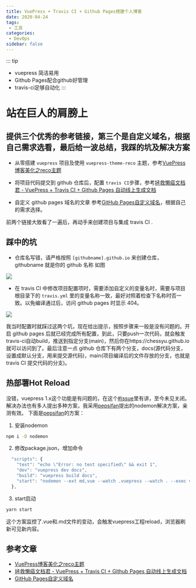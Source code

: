 ```yaml
---
title: VuePress + Travis CI + Github Pages搭建个人博客
date: 2020-04-24
tags:
 - 工具
categories:
 - DevOps
sidebar: false
---
```


::: tip
* vuepress 简洁易用
* Github Pages配合github好管理
* travis-ci足够自动化
:::


# 站在巨人的肩膀上
## 提供三个优秀的参考链接，第三个是自定义域名，根据自己需求选看，最后给一波总结，我踩的坑及解决方案

- 从零搭建 `vuepress` 项目及使用 `vuepress-theme-reco` 主题，参考[VuePress博客美化之reco主题](https://www.cnblogs.com/glassysky/p/13387739.html)

- 将项目代码提交到 github 仓库后，配置 `travis CI`步骤，参考[拯救懒癌文档君 - VuePress + Travis CI + Github Pages 自动线上生成文档](https://juejin.im/post/5d0715f6f265da1ba56b1e01)

- 自定义 github pages 域名的文章 参考[GitHub Pages自定义域名](https://juejin.im/post/6844903558106578957)，根据自己的需求选择。

前两个链接大致看了一遍后，再动手来创建项目与集成 travis CI .

## 踩中的坑
- 仓库名写错，请严格按照 `[githubname].github.io` 来创建仓库， githubname 就是你的 github 名称 如图

![](https://chessyu.github.io/help-B.png)

- 在 travis CI 中修改项目配置项时，需要添加自定义的变量名时，需要与项目根目录下的 `travis.yml` 里的变量名称一致，最好对照着检查下名称时否一致。以免编译通过后，访问 github pages 时显示 404。

![](https://chessyu.github.io/travis-ci.png)

我当时配置时就踩过这两个坑，现在给出提示，按照步骤来一般是没有问题的。开启 github pages 后就已经完成所有配置，到此，只要push一次代码，就会触发travis-ci自动build，推送到指定分支(main)，然后你在https://chessyu.github.io就可以访问到了。最后注意一点 github 仓库下有两个分支，docs(源代码分支，设置成默认分支，用来提交源代码)，main(项目编译后的文件存放的分支，也就是 travis CI 提交代码的分支)。


## 热部署Hot Reload
没错，vuepress 1.x这个功能是有问题的，在这个[#issue](https://github.com/vuejs/vuepress/issues/1283)里有讲，至今未见关闭。
解决办法也有多人提出多种方案，我采用[pepsifan](https://github.com/pepsifan)提出的nodemon解决方案，亲测有效。
下面是[pepsifan](https://github.com/pepsifan)的方案：
1. 安装nodemon
``` sh
npm i -D nodemon
```
2. 修改package.json，增加命令
``` javascript
  "scripts": {
    "test": "echo \"Error: no test specified\" && exit 1",
    "dev": "vuepress dev docs",
    "build": "vuepress build docs",
    "start": "nodemon --ext md,vue --watch .vuepress --watch . --exec vuepress dev docs" # 新增的启动命令
  },
```
3. start启动
``` sh
yarn start
```
这个方案监控了.vue和.md文件的变动，会触发vuepress工程reload，浏览器刷新可见新内容。

## 参考文章
- [VuePress博客美化之reco主题](https://www.cnblogs.com/glassysky/p/13387739.html)
- [拯救懒癌文档君 - VuePress + Travis CI + Github Pages 自动线上生成文档](https://juejin.im/post/6844903869558816781)
- [GitHub Pages自定义域名](https://juejin.im/post/6844903558106578957)
